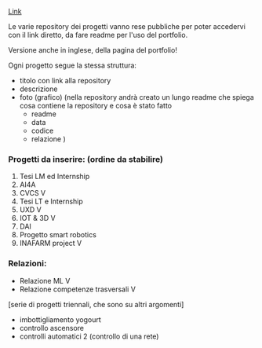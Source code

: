 [Link](url) 


Le varie repository dei progetti vanno rese pubbliche per poter accedervi con il link diretto, da fare readme per l'uso del portfolio.

Versione anche in inglese, della pagina del portfolio!

Ogni progetto segue la stessa struttura:
- titolo con link alla repository
- descrizione
- foto (grafico)
(nella repository andrà creato un lungo readme che spiega cosa contiene la repository e  cosa è stato fatto
    - readme
    - data
    - codice
    - relazione 
 )

### Progetti da inserire: (ordine da stabilire)
1. Tesi LM ed Internship
2. AI4A
3. CVCS                           V
4. Tesi LT e Internship
5. UXD                            V
6. IOT & 3D                       V
7. DAI
8. Progetto smart robotics
9. INAFARM project                   V

### Relazioni:
- Relazione ML                      V
- Relazione competenze trasversali  V


[serie di progetti triennali, che sono su altri argomenti]
- imbottigliamento yogourt
- controllo ascensore
- controlli automatici 2 (controllo di una rete)
